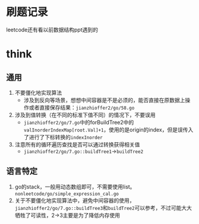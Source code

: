 # 刷题记录

leetcode还有看以前数据结构ppt遇到的

# think

## 通用

1. 不要僵化地实现算法
    - 涉及到反向等场景，想想中间容器是不是必须的，能否直接在原数据上操作或者直接保存结果：`jianzhioffer2/go/58.go`
2. 涉及到值转换（在不同的标准下值不同）的情况下，不要误用
    - `jianzhioffer2/go/7.go`中的forBuildTree2中的`valInorderIndexMap[root.Val]+1`，使用的是origin的index，但是误传入了进行了下标转换的`indexInorder`
3. 注意所有的循环遍历查找是否可以通过转换获得相关值
    - `jianzhioffer2/go/7.go::buildTree1`->`buildTree2`

## 语言特定

1. go的stack，一般用动态数组即可，不需要使用list。`nonleetcode/go/simple_expression_cal.go`
2. 关于不要僵化地实现算法中，避免中间容器的使用，`jianzhioffer2/go/7.go::buildTree3`和`buildTree2`可以参考，不过可能大大牺牲了可读性，2->3主要是为了降低内存使用
